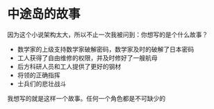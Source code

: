 # 中途岛的故事

因为这个小说架构太大，所以不止一次我被问到：你想写的是个什么故事？


* 数学家的上级支持数学家破解密码，数学家及时的破解了日本密码
* 工人获得了自由维修的权限，并及时修好了一艘航母
* 后方科研人员和工人提供了更好的钢材
* 将领的正确指挥
* 士兵们的悲壮战斗

我想写的就是这样一个故事。任何一个角色都是不可缺少的